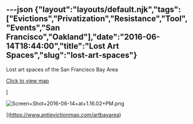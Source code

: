 ---json
{"layout":"layouts/default.njk","tags":["Evictions","Privatization","Resistance","Tool","Events","San Francisco","Oakland"],"date":"2016-06-14T18:44:00","title":"Lost Art Spaces","slug":"lost-art-spaces"}
---

Lost art spaces of the San Francisco Bay Area

[Click to view map](https://www.antievictionmap.com/artbayarea)

[

![Screen+Shot+2016-06-14+at+1.16.02+PM.png](https://images.squarespace-cdn.com/content/v1/52b7d7a6e4b0b3e376ac8ea2/1514058268195-ABC7HM486SXXS1S2B4ZM/ke17ZwdGBToddI8pDm48kOp5KoeUbiTF_jEwxxIn5H5Zw-zPPgdn4jUwVcJE1ZvWQUxwkmyExglNqGp0IvTJZamWLI2zvYWH8K3-s_4yszcp2ryTI0HqTOaaUohrI8PIyhqx_paxncvIJU2VlTostgDM6vE6zcwSscd-DrgX5q8/Screen%2BShot%2B2016-06-14%2Bat%2B1.16.02%2BPM.png)

](https://www.antievictionmap.com/artbayarea)